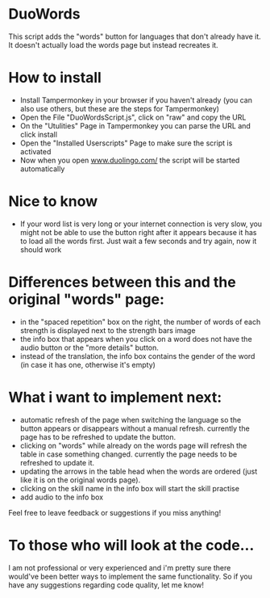 # DuoWords
This script adds the "words" button for languages that don't already have it. It doesn't actually load the words page but instead recreates it.

# How to install
- Install Tampermonkey in your browser if you haven't already (you can also use others, but these are the steps for Tampermonkey)
- Open the File "DuoWordsScript.js", click on "raw" and copy the URL
- On the "Utulities" Page in Tampermonkey you can parse the URL and click install
- Open the "Installed Userscripts" Page to make sure the script is activated
- Now when you open www.duolingo.com/ the script will be started automatically

# Nice to know
- If your word list is very long or your internet connection is very slow, you might not be able to use the button right after it appears because it has to load all the words first. Just wait a few seconds and try again, now it should work

# Differences between this and the original "words" page:
- in the "spaced repetition" box on the right, the number of words of each strength is displayed next to the strength bars image
- the info box that appears when you click on a word does not have the audio button or the "more details" button.
- instead of the translation, the info box contains the gender of the word (in case it has one, otherwise it's empty)

# What i want to implement next:
- automatic refresh of the page when switching the language so the button appears or disappears without a manual refresh. currently the page has to be refreshed to update the button.  
- clicking on "words" while already on the words page will refresh the table in case something changed. currently the page needs to be refreshed to update it.
- updating the arrows in the table head when the words are ordered (just like it is on the original words page).
- clicking on the skill name in the info box will start the skill practise
- add audio to the info box

Feel free to leave feedback or suggestions if you miss anything!

# To those who will look at the code...
I am not professional or very experienced and i'm pretty sure there would've been better ways to implement the same functionality. So if you have any suggestions regarding code quality, let me know!
